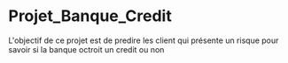 # Projet_Banque_Credit
 L'objectif de ce projet est de predire les client qui présente un risque pour savoir si la banque octroit 
 un credit ou non 
